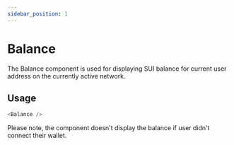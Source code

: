 ```yaml
---
sidebar_position: 1
---
```


# Balance

The Balance component is used for displaying SUI balance for current user address on the currently active network.

## Usage

```js title="MyComponent.js"
<Balance />
```

Please note, the component doesn't display the balance if user didn't connect their wallet.
